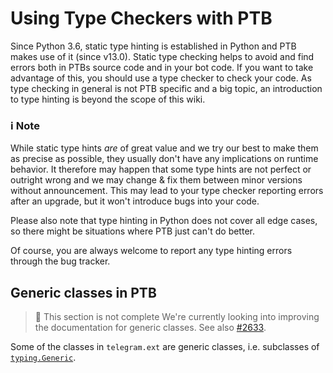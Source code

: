 # Using Type Checkers with PTB

Since Python 3.6, static type hinting is established in Python and PTB makes use of it (since v13.0). Static type checking helps to avoid and find errors both in PTBs source code and in your bot code. If you want to take advantage of this, you should use a type checker to check your code. As type checking in general is not PTB specific and a big topic, an introduction to type hinting is beyond the scope of this wiki.

### ℹ️ Note

While static type hints *are* of great value and we try our best to make them as precise as possible, they usually don't have any implications on runtime behavior. It therefore may happen that some type hints are not perfect or outright wrong and we may change & fix them between minor versions without announcement. This may lead to your type checker reporting errors after an upgrade, but it won't introduce bugs into your code.

Please also note that type hinting in Python does not cover all edge cases, so there might be situations where PTB just can't do better.

Of course, you are always welcome to report any type hinting errors through the bug tracker.

## Generic classes in PTB

> 🚧 This section is not complete
> We're currently looking into improving the documentation for generic classes.
> See also [#2633](https://github.com/python-telegram-bot/python-telegram-bot/issues/2633).

Some of the classes in `telegram.ext` are generic classes, i.e. subclasses of [`typing.Generic`](https://docs.python.org/3/library/typing.html#typing.Generic).